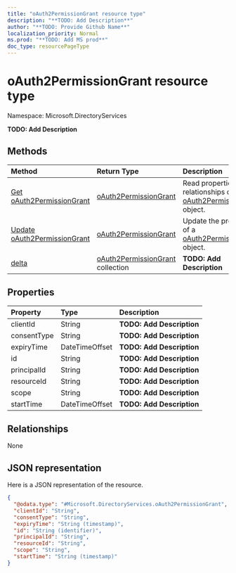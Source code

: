 ```yaml
---
title: "oAuth2PermissionGrant resource type"
description: "**TODO: Add Description**"
author: "**TODO: Provide Github Name**"
localization_priority: Normal
ms.prod: "**TODO: Add MS prod**"
doc_type: resourcePageType
---
```


# oAuth2PermissionGrant resource type


Namespace: Microsoft.DirectoryServices

**TODO: Add Description**

## Methods
|Method|Return Type|Description|
|:---|:---|:---|
|[Get oAuth2PermissionGrant](../api/microsoft.directoryservices-oauth2permissiongrant-get.md)|[oAuth2PermissionGrant](../resources/microsoft.directoryservices-oauth2permissiongrant.md)|Read properties and relationships of an [oAuth2PermissionGrant](../resources/microsoft.directoryservices-oauth2permissiongrant.md) object.|
|[Update oAuth2PermissionGrant](../api/microsoft.directoryservices-oauth2permissiongrant-update.md)|[oAuth2PermissionGrant](../resources/microsoft.directoryservices-oauth2permissiongrant.md)|Update the properties of a [oAuth2PermissionGrant](../resources/microsoft.directoryservices-oauth2permissiongrant.md) object.|
|[delta](../api/microsoft.directoryservices-oauth2permissiongrant-delta.md)|[oAuth2PermissionGrant](../resources/microsoft.directoryservices-oauth2permissiongrant.md) collection|**TODO: Add Description**|

## Properties
|Property|Type|Description|
|:---|:---|:---|
|clientId|String|**TODO: Add Description**|
|consentType|String|**TODO: Add Description**|
|expiryTime|DateTimeOffset|**TODO: Add Description**|
|id|String|**TODO: Add Description**|
|principalId|String|**TODO: Add Description**|
|resourceId|String|**TODO: Add Description**|
|scope|String|**TODO: Add Description**|
|startTime|DateTimeOffset|**TODO: Add Description**|

## Relationships
None

## JSON representation
Here is a JSON representation of the resource.
<!-- {
  "blockType": "resource",
  "keyProperty": "id",
  "@odata.type": "Microsoft.DirectoryServices.oAuth2PermissionGrant",
  "baseType": "",
  "openType": false
}
-->
``` json
{
  "@odata.type": "#Microsoft.DirectoryServices.oAuth2PermissionGrant",
  "clientId": "String",
  "consentType": "String",
  "expiryTime": "String (timestamp)",
  "id": "String (identifier)",
  "principalId": "String",
  "resourceId": "String",
  "scope": "String",
  "startTime": "String (timestamp)"
}
```

